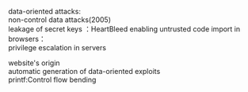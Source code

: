 data-oriented attacks:  
non-control data attacks(2005)  
leakage of secret keys  ：HeartBleed
enabling untrusted code import in browsers：  
privilege escalation in servers  

website's origin  
automatic generation of data-oriented exploits  
printf:Control flow bending  